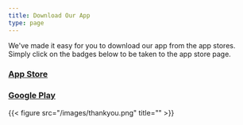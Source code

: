 ```yaml
---
title: Download Our App
type: page
---
```


We've made it easy for you to download our app from the app stores. Simply click on the badges below to be taken to the app store page.

### [App Store](https://apps.apple.com/us/app/hc-grade-aid/id1669132095)


### [Google Play](https://play.google.com/store/apps/details?id=com.sunkentime.gradeaid&hl=en_US&gl=US)


{{< figure src="/images/thankyou.png" title="" >}}
